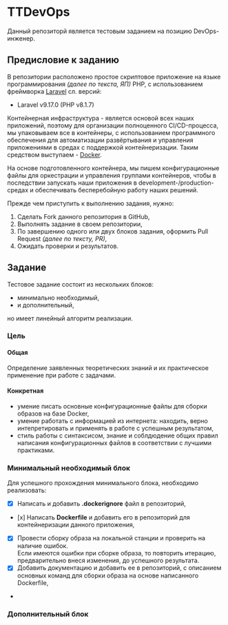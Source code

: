 # TTDevOps

Данный репозиторй является тестовым заданием на позицию DevOps-инженер.  

## Предисловие к заданию

В репозитории расположено простое скриптовое приложение на языке программирования *(далее по текста, ЯП)* PHP, с использованием фреймворка [Laravel](https://laravel.com/) сл. версий: 

* Laravel v9.17.0 (PHP v8.1.7)

Контейнерная инфраструктура - является основой всех наших приложений, поэтому для организации полноценного CI/CD-процесса, мы упаковываем все в контейнеры, с использованием программного обеспечения для автоматизации развёртывания и управления приложениями в средах с поддержкой контейнеризации. Таким средством выступаем - [Docker](https://docker.com).

На основе подготовленного контейнера, мы пишем конфигурационные файлы для оркестрации и управления группами контейнеров, чтобы в последствии запускать наши приложения в development-/production-средах и обеспечивать бесперебойную работу наших решений. 

Прежде чем приступить к выполнению задания, нужно: 

1. Сделать Fork данного репозитория в GitHub, 
2. Выполнять задание в своем репозитории, 
3. По завершению одного или двух блоков задания, оформить Pull Request *(далее по тексту, PR)*, 
4. Ожидать проверки и результатов. 

## Задание

Тестовое задание состоит из нескольких блоков: 

* минимально необходимый, 
* и дополнительный, 

но имеет линейный алгоритм реализации. 

### Цель

#### Общая

Определение заявленных теоретических знаний и их практическое применение при работе с задачами. 

#### Конкретная

* умение писать основные конфигурационные файлы для сборки образов на базе Docker, 
* умение работать с информацией из интернета: находить, верно интепретировать и применять в работе с успешным результатом,
* стиль работы с синтаксисом, знание и соблдюдение общих правил написания конфигурационных файлов в соответствии с лучшими практиками. 

### Минимальный необходимый блок 

Для успешного прохождения минимального блока, необходимо реализовать: 

  - [x] Написать и добавить **.dockerignore** файл в репозиторий,
  - [х] Написать **Dockerfile** и добавить его в репозиторий для контейнеризации данного приложения, 
  - [x] Провести сборку образа на локальной станции и проверить на наличие ошибок.     
   Если имеются ошибки при сборке образа, то повторить итерацию, предварительно внеся изменения, до успешного результата. 
  - [x] Добавить документацию и добавить ее в репозиторий, с описанием основных команд для сборки образа на основе написанного Dockerfile, 
  - 

### Дополнительный блок